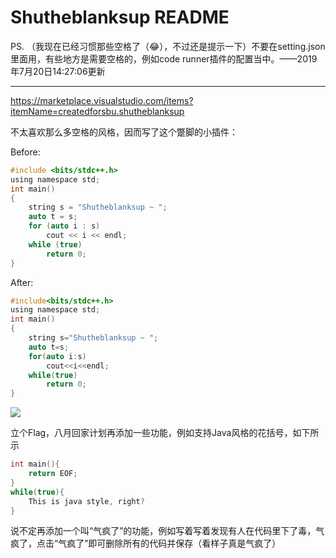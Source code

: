 # Shutheblanksup README

PS. （我现在已经习惯那些空格了（😂），不过还是提示一下）不要在setting.json里面用，有些地方是需要空格的，例如code runner插件的配置当中。——2019年7月20日14:27:06更新

-------

https://marketplace.visualstudio.com/items?itemName=createdforsbu.shutheblanksup

不太喜欢那么多空格的风格，因而写了这个蹩脚的小插件：

Before:
```c
#include <bits/stdc++.h>
using namespace std;
int main()
{
    string s = "Shutheblanksup ~ ";
    auto t = s;
    for (auto i : s)
        cout << i << endl;
    while (true)
        return 0;
}
```
  
After:
```c
#include<bits/stdc++.h>
using namespace std;
int main()
{
    string s="Shutheblanksup ~ ";
    auto t=s;
    for(auto i:s)
        cout<<i<<endl;
    while(true)
        return 0;
}
```

![](https://s2.ax1x.com/2019/07/14/Z5hpcD.gif)

立个Flag，八月回家计划再添加一些功能，例如支持Java风格的花括号，如下所示
```c
int main(){
    return EOF;
}
while(true){
    This is java style, right?
}
```

说不定再添加一个叫“气疯了”的功能，例如写着写着发现有人在代码里下了毒，气疯了，点击“气疯了”即可删除所有的代码并保存（看样子真是气疯了）